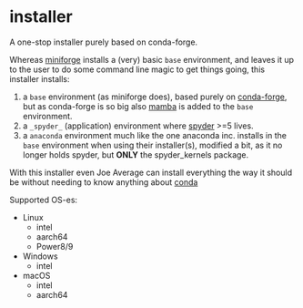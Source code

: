 # installer
A one-stop installer purely based on conda-forge.

Whereas [miniforge](https://github.com/conda-forge/miniforge) installs a (very) basic `base` environment, and leaves it up to the user to do some command line magic to get things going, this installer installs:

  1. a `base` environment (as miniforge does), based purely on [conda-forge](https://conda-forge.org/), but as conda-forge is so big also [mamba](https://github.com/mamba-org/mamba) is added to the `base` environment.
  2. a `_spyder_` (application) environment where [spyder]() >=5 lives.
  3. a `anaconda` environment much like the one anaconda inc. installs in the `base` environment when using their installer(s), modified a bit, as it no longer holds spyder, but **ONLY** the spyder_kernels package.
  
With this installer even Joe Average can install everything the way it should be without needing to know anything about [conda](https://anaconda.org/anaconda/conda)

Supported OS-es:
  - Linux
    - intel
    - aarch64
    - Power8/9
  - Windows
    - intel
  - macOS
    - intel
    - aarch64
